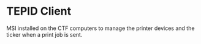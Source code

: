 # TEPID Client

MSI installed on the CTF computers to manage the printer devices and the ticker when a print job is sent.